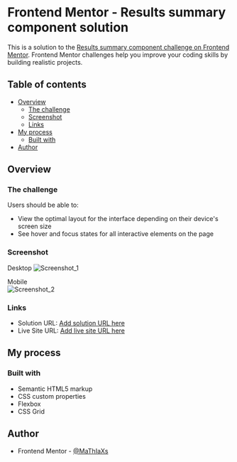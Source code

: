 # Frontend Mentor - Results summary component solution

This is a solution to the [Results summary component challenge on Frontend Mentor](https://www.frontendmentor.io/challenges/results-summary-component-CE_K6s0maV). Frontend Mentor challenges help you improve your coding skills by building realistic projects. 

## Table of contents

- [Overview](#overview)
  - [The challenge](#the-challenge)
  - [Screenshot](#screenshot)
  - [Links](#links)
- [My process](#my-process)
  - [Built with](#built-with)
- [Author](#author)

## Overview

### The challenge

Users should be able to:

- View the optimal layout for the interface depending on their device's screen size
- See hover and focus states for all interactive elements on the page

### Screenshot

Desktop
![Screenshot_1](https://user-images.githubusercontent.com/113397248/223211877-8bd449d2-c3a3-44c7-a49d-d020c807c90d.jpg)

Mobile<br>
![Screenshot_2](https://user-images.githubusercontent.com/113397248/223211931-0360cedb-5bc4-4073-9a3f-ede72f1f0c2a.jpg)

### Links

- Solution URL: [Add solution URL here](https://your-solution-url.com)
- Live Site URL: [Add live site URL here](https://mathiaxs.github.io/resultSumary/)

## My process

### Built with

- Semantic HTML5 markup
- CSS custom properties
- Flexbox
- CSS Grid

## Author

- Frontend Mentor - [@MaThIaXs](https://www.frontendmentor.io/profile/MaThIaXs)

